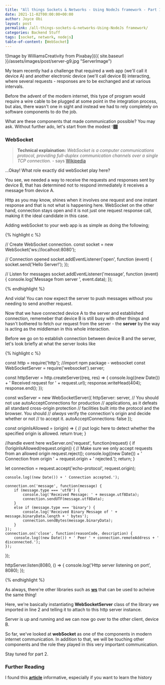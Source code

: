 ```yaml
---
title: "All things Sockets & Networks - Using NodeJs framework - Part 1"
date: 2021-11-02T00:00:00+00:00
author: Joyce Obi
layout: post
permalink: /all-things-sockets-&-networks-Using-NodeJs framework/
categories: Backend Stuff
tags: [socket, network, nodejs]
table-of-content: [WebSocket]
---
```


![Image by WilliamsCreativity from Pixabay]({{ site.baseurl }}/assets/images/post/server-g9.jpg "ServerImage")

My team recently had a challenge that required a web app (we'll call it device A) and another electronic device (we'll call device B) interacting, where several requests - responses are to  be exchanged and at various intervals.

Before the advent of the modern internet, this type of program would require a wire cable to be plugged at some point in the integration process, but alas, there wasn't one in sight and instead we had to rely completely on software components to do the job.

What are these components that made communication possible? You may ask. Without further ado, let's start from the modest 👇🏾

<div id="WebSocket"></div>

### WebSocket
>
> **Technical explaination:**
> *WebSocket is a computer communications protocol, providing full-duplex communication channels over a single TCP connection.* - says [Wikipedia](https://en.wikipedia.org/wiki/WebSocket)

...Okay! What role exactly did webSocket play here?

You see, we needed a way to receive the requests and responses sent by device B, that has determined not to respond immediately it receives a message from device A. 

Http as you may know, shines when it involves one request and one instant response and that is not what is happening here. WebSocket on the other hand, connection stays open and it is not just one request response call, making it the ideal candidate in this case.

Adding webSocket to your web app is as simple as doing the following;

{% highlight c %}

// Create WebSocket connection.
const socket = new WebSocket('ws://localhost:8080');

// Connection opened
socket.addEventListener('open', function (event) {
    socket.send('Hello Server!');
});

// Listen for messages
socket.addEventListener('message', function (event) {
    console.log('Message from server ', event.data);
});

{% endhighlight %}
 
And viola! You can now expect the server to push messages without you needing to send another request.

Now that we have connected device A to the server and established connection, rememeber that device B is still busy with other things and hasn't bothered to fetch our request from the server - the **server** by the way is acting as the middleman in this whole interaction.

Before we go on to establish connection between device B and the server, let's look briefly at what the server looks like

{% highlight c %}

<!-- Note: This was implemented in NodeJs -->

const http = require('http');
//import npm package - websocket
const WebSocketServer = require('websocket').server;

const httpServer = http.createServer((req, res) => {
    console.log((new Date()) + ' Received request for ' + request.url);
    response.writeHead(404);
    response.end();
});

const wsServer = new WebSocketServer({
    httpServer: server,
    // You should not use autoAcceptConnections for production
    // applications, as it defeats all standard cross-origin protection
    // facilities built into the protocol and the browser.  You should
    // *always* verify the connection's origin and decide whether or not
    // to accept it.
    autoAcceptConnections: false
});

const originIsAllowed = (origin) => {
  // put logic here to detect whether the specified origin is allowed.
  return true;
}

//handle event here
wsServer.on('request', function(request) {
    if (!originIsAllowed(request.origin)) {
      // Make sure we only accept requests from an allowed origin
      request.reject();
      console.log((new Date()) + ' Connection from origin ' + request.origin + ' rejected.');
      return;
    }

   let connection = request.accept('echo-protocol', request.origin);

    console.log((new Date()) + ' Connection accepted.');

    connection.on('message', function(message) {
        if (message.type === 'utf8') {
            console.log('Received Message: ' + message.utf8Data);
            connection.sendUTF(message.utf8Data);
        }
        else if (message.type === 'binary') {
            console.log('Received Binary Message of ' + message.binaryData.length + ' bytes');
            connection.sendBytes(message.binaryData);
        }
    });
    connection.on('close', function(reasonCode, description) {
        console.log((new Date()) + ' Peer ' + connection.remoteAddress + ' disconnected.');
    });
});

httpServer.listen(8080, () => {
    console.log('Http server listening on port', 8080);
});


{% endhighlight %}

As always, there're other libraries such as **[ws](https://github.com/websockets/ws)** that can be used to acheive the same thing!

Here, we're basically instantiating **WebSocketServer** class of the library we imported in line 2 and telling it to attach to this http server instance.

Server is up and running and we can now go over to the other client, device B.

So far, we've looked at **webSocket** as one of the components in modern internet communication. In addition to that, we will be touching other components and the role they played in this very important communication.

Stay tuned for part 2.

### Further Reading
I found this **[article](https://www.tutorialspoint.com/communication_technologies/communication_technologies_history_of_networking.htm)** informative, especially if you want to learn the history